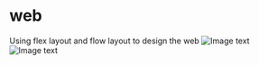 # web
Using flex layout and flow layout to design the web
![Image text](https://github.com/Ivy777-qi/web/master/image/flex.png)
![Image text](https://github.com/Ivy777-qi/web/master/image/flow.png)
